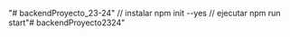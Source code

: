 "# backendProyecto_23-24" 
// instalar
npm init --yes
// ejecutar
npm run start"# backendProyecto2324" 
